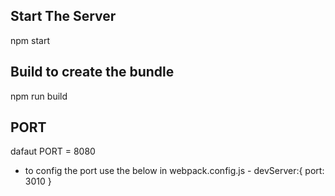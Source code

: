 ## Start The Server
npm start

## Build to create the bundle
npm run build

## PORT
dafaut PORT = 8080
* to config the port use the below in webpack.config.js -
devServer:{ port: 3010 }
